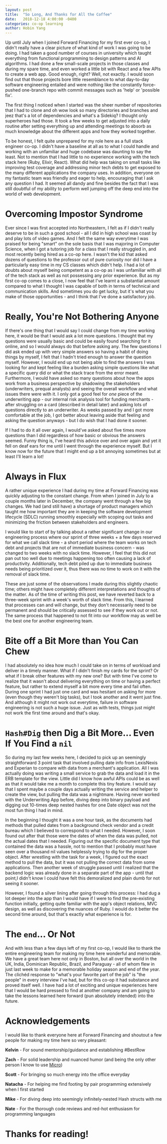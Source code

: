 ```yaml
---
layout: post
title:  "So Long, And Thanks for All the Coffee"
date:   2018-12-18 4:00:00 -0400
categories: co-op learning
author: Hobin Yang
---
```

Up until July when I joined Forward Financing for my first ever co-op, I didn't
really have a clear picture of what kind of work I was going to be doing. I had taken a good number of
courses in university which taught everything from functional programming to design
patterns and AI algorithms. I had done a few small-scale projects in
those classes and during my spare time, and even worked a little bit
with React and a few APIs to create a web app. Good enough, right? Well, not exactly.
I would soon find out that those projects bore little resemblance to
what day-to-day software engineering entailed and were nothing like the constantly force-pushed
one-branch repo with commit messages such as 'help' or 'possible fix'.

The first thing I noticed when I started was the sheer number of repositories
that I had to clone and oh wow look so many directories and branches and jeez
that's a lot of dependencies and what's a Sidekiq? I thought only superheroes had
those. It took a few weeks to get adjusted into a daily routine after setting everything
up and attending meetings to absorb as much knowledge about the different apps and how they
worked together.

To be honest, I felt quite unprepared for my role here as a full stack engineer
co-op. I didn't have a baseline at all as to what I could handle and working with
an unfamiliar and huge codebase was daunting to say the least. Not to mention that I had
little to no experience working with the tech stack here (Ruby, Elixir, React).
What did help was taking on small tasks like improving test coverage and addressing
minor tech debts to get exposed to the many different applications the company uses.
In addition, everyone on my fantastic team was friendly and eager to help, encouraging
that I ask any question I had. It seemed all dandy and fine besides the fact that I was still doubtful of my ability to perform well jumping off the deep end into the world of web development.

# Overcoming Impostor Syndrome
Ever since I was first accepted into Northeastern, I felt as if I didn't really deserve to be in
such a good school - all I did in high school was coast by and play lots of video games. And I felt
the same way everytime I was praised for being "smart" on the sole basis that I was majoring in Computer Science, when I got a tutoring job for a class that I really struggled in, and most recently being hired as a co-op here. I wasn't the kid that asked dozens of questions to the professor out of pure curiosity nor did I have a particularly easy time in my CS classes which didn't help. I had a lot of doubts about myself being competent as a co-op as I was unfamiliar with all of the tech stack as well as not possessing any prior experience. But as my first co-op comes to a close, I now feel that I've learnt a substantial amount compared to what I thought I was capable of both in terms of technical and communication skills. And sometimes you do get lucky, but it's what you make of those opportunities - and I think that I've done a satisfactory job.

# Really, You're Not Bothering Anyone
If there's one thing that I would say I could change from my time working here, it would be that I would ask a lot more questions. I thought that my questions were usually basic and could be easily found
searching for it online, and so I would always do that before asking any. The few questions I did
ask ended up with very simple answers so having a habit of doing things by myself, I felt that I hadn't tried enough to answer the question myself. However, I would end up not being able to find the answers I was looking for and kept feeling like a burden asking simple questions like what a specific query did or what the stack trace from the error meant. 
Furthermore, I would have asked so many questions about how the apps work from a business
perspective by shadowing the stakeholders (underwriters, prequal analysts) and seeing the overall workflow
and what issues there were with it. I only got a good feel for _one_ piece of the underwriting app - our internal risk analysis tool for funding merchants - 
after struggling on a card (described in detail later) and asking lots of questions directly to an
underwriter. As weeks passed by and I got more comfortable at the job, 
I got better about leaving aside that feeling and asking the question anyways - 
but I do wish that I had done it sooner.

If I had to do it all over again, I would've asked about five times more questions than I did
regardless of how basic or obvious the answers seemed.
Funny thing is, I've heard this advice over and over again
and yet it fell on deaf ears for me until I went through the experience myself. But I know now
for the future that I might end up a bit annoying sometimes but at least I'll learn a lot!

# Always in Flux
A rather unique experience I had during my time at Forward Financing was quickly adjusting
to the constant change. From when I joined in July to a couple months later in
December, the company went through a few big changes. We had (and still have) a shortage
of product managers which taught me how important they are in keeping the
software development lifecycle (SDLC) running smoothly especially with scoping out tasks and minimizing
the friction between stakeholders and engineers. 

I would like to start of by talking about a rather significant change in our engineering process where our
sprint of three weeks + a few days reserved for what we call slack time - a short period where the team
works on tech debt and projects that are not of immediate business concern -
was changed to two weeks with no slack time. However, I feel that this did not pan
out too well due to meetings happening too often causing a lack of productivity. Additionally, tech debt piled up due to immediate business needs being prioritized over it, thus there was no time to work on it with the removal of slack time.

These are just some of the observations I made during this slightly chaotic time; others
might have completely different interpretations and thoughts of the matter.
As of the time of writing this post, we have reverted back to a three-week sprint with a week's
worth of slack time. From this, I learned that processes can and will change, but they don't necessarily
need to be permanent and should be critically assessed to see if they work out or not. The same process that happened to not fit into our workflow may as well be the best one for another engineering team.

# Bite off a Bit More than You Can Chew
I had absolutely no idea how much I could take on in terms of workload and deliver in a timely manner.
What if I didn't finish my cards for the sprint? Or what if I break other features with my new one?
But with time I've come to realize that it wasn't about delivering everything on time or having a perfect
feature, but rather to extend myself a bit more every time and fail often. During one sprint I had just one card and was hesitant on asking for more (even though they weren't big tasks), but I took another and it went just fine. And although it might not work out everytime, failure in software engineering is not such a huge issue. Just as with tests, things just might not work the first time around and that's okay. 

# `Hash#Dig` then Dig a Bit More... Even If You Find a `nil`
So during my last few weeks here, I decided to pick up an seemingly straightforward
3 point task that involved pulling date info from LexisNexis and Experian to compare with
data from a merchant's application. All I was actually doing was writing a small service
to grab the data and load it in the ERB template for the view. Little did I know how awful
APIs could be as well as that it would take me a month to complete this tiny feature.
I would say that I spent maybe a couple days actually writing the service and helper to create
the view, but pulling the data was a nightmare. Having never worked with the Underwriting App
before, diving deep into binary payload and digging out 10-times deep nested hashes for one
Date object was not the most fun thing I had in mind.

In the beginning I thought it was a one hour task, as the documents had methods that pulled dates from a background check vendor and a credit bureau which I believed to correspond to what I needed.
However, I soon found out after that those were the dates of when the data was pulled, not the actual
dates that I needed. Figuring out the specific document type that contained the data was a hassle, not to
mention that I probably must have seen over a thousand nil values helplessly trying to dig for the proper
object. After wrestling with the task for a week, I figured out the exact method to pull the data,
but it was not pulling the correct data from some applications. Then another week of struggle passed until I realized that the backend logic was already done in a separate part of the app - until that point,I didn't know I could have felt this demoralized and plain dumb for not seeing it sooner.

However, I found a silver lining after going through this process: I had dug a lot deeper into the app than I would have if I were to find the pre-existing function initially, getting quite familiar with the app's object relations, MVC design, as well as discovering the nuances of Ruby. I would do it
better the second time around, but that's exactly what experience is for.


# The `end`... Or Not
And with less than a few days left of my first co-op, I would like to thank the
entire engineering team for making my time here wonderful and memorable.
We have a great team here not only in Boston, but all over the world
in the UK, India, Dominican Republic, Brazil, and Paraguay - all of whom flew in just last week
to make for a memorable holiday season and end of the year.
The clichéd response to "what's your favorite part of the job" is "the people" in every
interview I've had, but for this co-op it had substance and proved itself well.
I have had a lot of exciting and unique experiences here that I would be hard pressed to
find at another company and am going to take the lessons learned here forward (pun absolutely intended)
into the future. 


# Acknowledgements
I would like to thank everyone here at Forward Financing and shoutout a few people for making my time here so very pleasant:

**Kelvin** - For sound mentorship/guidance and establishing #BestRow

**Zach** - For solid leadership and nuanced humor (and being the only other person I know to use [Micro](https://micro-editor.github.io/))

**Scott** - For bringing so much energy into the office everyday

**Natacha** - For helping me find footing by pair programming extensively when I first started

**Mike** - For diving deep into seemingly infinitely-nested Hash structs with me

**Nate** - For the thorough code reviews and red-hot enthusiasm for programming languages

# **Thanks for reading!**